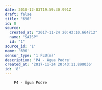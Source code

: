 ```yaml
---
date: 2018-12-03T19:59:30.991Z
draft: false
title: "696"
id: 8
source:
  created_at: "2017-11-24 20:43:10.664712"
  name: "SAISP"
  id: "1"
source_id: '1'
name: '696'
sensor_type: '1 FLU(m)'
description: 'P4 - Água Podre'
created_at: '2017-11-24 20:43:11.890036'
id: '8'
---
```

		P4 - Água Podre